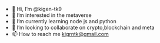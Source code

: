 - 👋 Hi, I’m @kigen-tk9
- 👀 I’m interested in the metaverse
- 🌱 I’m currently learning node js and python
- 💞️ I’m looking to collaborate on crypto,blockchain and meta
- 📫 How to reach me kigrntk@gmail.com

<!---
kigen-tk9/kigen-tk9 is a ✨ special ✨ repository because its `README.md` (this file) appears on your GitHub profile.
You can click the Preview link to take a look at your changes.
--->
